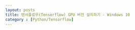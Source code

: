 ```yaml
---
layout: posts
title: 텐서플로우(Tensorflow) GPU 버전 설치하기 - Windows 10
category : [Python/Tensorflow]
---
```



